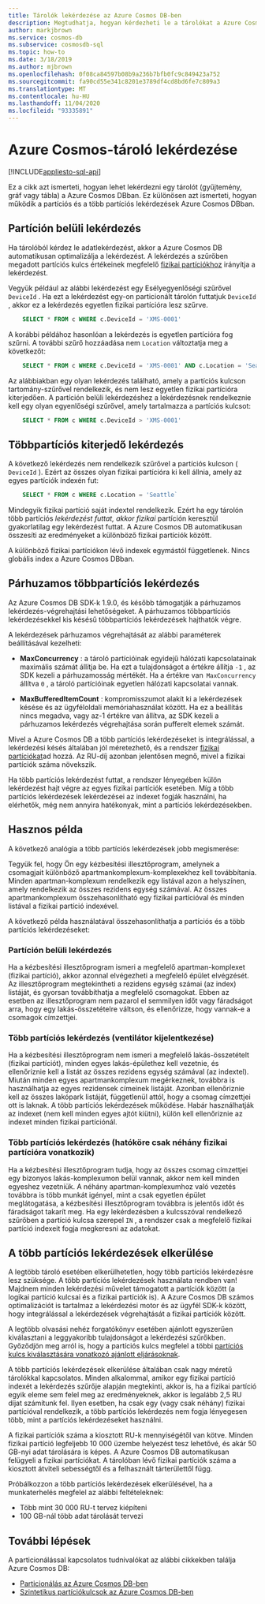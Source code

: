 ```yaml
---
title: Tárolók lekérdezése az Azure Cosmos DB-ben
description: Megtudhatja, hogyan kérdezheti le a tárolókat a Azure Cosmos DB partíciós és több partíciós lekérdezések használatával
author: markjbrown
ms.service: cosmos-db
ms.subservice: cosmosdb-sql
ms.topic: how-to
ms.date: 3/18/2019
ms.author: mjbrown
ms.openlocfilehash: 0f08ca84597b08b9a236b7bfb0fc9c849423a752
ms.sourcegitcommit: fa90cd55e341c8201e3789df4cd8bd6fe7c809a3
ms.translationtype: MT
ms.contentlocale: hu-HU
ms.lasthandoff: 11/04/2020
ms.locfileid: "93335891"
---
```

# <a name="query-an-azure-cosmos-container"></a>Azure Cosmos-tároló lekérdezése
[!INCLUDE[appliesto-sql-api](includes/appliesto-sql-api.md)]

Ez a cikk azt ismerteti, hogyan lehet lekérdezni egy tárolót (gyűjtemény, gráf vagy tábla) a Azure Cosmos DBban. Ez különösen azt ismerteti, hogyan működik a partíciós és a több partíciós lekérdezések Azure Cosmos DBban.

## <a name="in-partition-query"></a>Partíción belüli lekérdezés

Ha tárolóból kérdez le adatlekérdezést, akkor a Azure Cosmos DB automatikusan optimalizálja a lekérdezést. A lekérdezés a szűrőben megadott partíciós kulcs értékeinek megfelelő [fizikai partíciókhoz](partitioning-overview.md#physical-partitions) irányítja a lekérdezést.

Vegyük például az alábbi lekérdezést egy Esélyegyenlőségi szűrővel `DeviceId` . Ha ezt a lekérdezést egy-on particionált tárolón futtatjuk `DeviceId` , akkor ez a lekérdezés egyetlen fizikai partícióra lesz szűrve.

```sql
    SELECT * FROM c WHERE c.DeviceId = 'XMS-0001'
```

A korábbi példához hasonlóan a lekérdezés is egyetlen partícióra fog szűrni. A további szűrő hozzáadása nem `Location` változtatja meg a következőt:

```sql
    SELECT * FROM c WHERE c.DeviceId = 'XMS-0001' AND c.Location = 'Seattle'
```

Az alábbiakban egy olyan lekérdezés található, amely a partíciós kulcson tartomány-szűrővel rendelkezik, és nem lesz egyetlen fizikai partícióra kiterjedően. A partíción belüli lekérdezéshez a lekérdezésnek rendelkeznie kell egy olyan egyenlőségi szűrővel, amely tartalmazza a partíciós kulcsot:

```sql
    SELECT * FROM c WHERE c.DeviceId > 'XMS-0001'
```

## <a name="cross-partition-query"></a>Többpartíciós kiterjedő lekérdezés

A következő lekérdezés nem rendelkezik szűrővel a partíciós kulcson ( `DeviceId` ). Ezért az összes olyan fizikai partícióra ki kell állnia, amely az egyes partíciók indexén fut:

```sql
    SELECT * FROM c WHERE c.Location = 'Seattle`
```

Mindegyik fizikai partíció saját indextel rendelkezik. Ezért ha egy tárolón több partíciós *lekérdezést futtat, akkor fizikai* partíción keresztül gyakorlatilag egy lekérdezést futtat. A Azure Cosmos DB automatikusan összesíti az eredményeket a különböző fizikai partíciók között.

A különböző fizikai partíciókon lévő indexek egymástól függetlenek. Nincs globális index a Azure Cosmos DBban.

## <a name="parallel-cross-partition-query"></a>Párhuzamos többpartíciós lekérdezés

Az Azure Cosmos DB SDK-k 1.9.0, és később támogatják a párhuzamos lekérdezés-végrehajtási lehetőségeket. A párhuzamos többpartíciós lekérdezésekkel kis késésű többpartíciós lekérdezések hajthatók végre.

A lekérdezések párhuzamos végrehajtását az alábbi paraméterek beállításával kezelheti:

- **MaxConcurrency** : a tároló partícióinak egyidejű hálózati kapcsolatainak maximális számát állítja be. Ha ezt a tulajdonságot a értékre állítja `-1` , az SDK kezeli a párhuzamosság mértékét. Ha a értékre van  `MaxConcurrency` állítva `0` , a tároló partícióinak egyetlen hálózati kapcsolatai vannak.

- **MaxBufferedItemCount** : kompromisszumot alakít ki a lekérdezések késése és az ügyféloldali memóriahasználat között. Ha ez a beállítás nincs megadva, vagy az-1 értékre van állítva, az SDK kezeli a párhuzamos lekérdezés végrehajtása során pufferelt elemek számát.

Mivel a Azure Cosmos DB a több partíciós lekérdezéseket is integrálással, a lekérdezési késés általában jól méretezhető, és a rendszer [fizikai partíciókat](partitioning-overview.md#physical-partitions)ad hozzá. Az RU-díj azonban jelentősen megnő, mivel a fizikai partíciók száma növekszik.

Ha több partíciós lekérdezést futtat, a rendszer lényegében külön lekérdezést hajt végre az egyes fizikai partíciók esetében. Míg a több partíciós lekérdezések lekérdezései az indexet fogják használni, ha elérhetők, még nem annyira hatékonyak, mint a partíciós lekérdezésekben.

## <a name="useful-example"></a>Hasznos példa

A következő analógia a több partíciós lekérdezések jobb megismerése:

Tegyük fel, hogy Ön egy kézbesítési illesztőprogram, amelynek a csomagjait különböző apartmankomplexum-komplexekhez kell továbbítania. Minden apartman-komplexum rendelkezik egy listával azon a helyszínen, amely rendelkezik az összes rezidens egység számával. Az összes apartmankomplexum összehasonlítható egy fizikai partícióval és minden listával a fizikai partíció indexével.

A következő példa használatával összehasonlíthatja a partíciós és a több partíciós lekérdezéseket:

### <a name="in-partition-query"></a>Partíción belüli lekérdezés

Ha a kézbesítési illesztőprogram ismeri a megfelelő apartman-komplexet (fizikai partíció), akkor azonnal elvégezheti a megfelelő épület elvégzését. Az illesztőprogram megtekintheti a rezidens egység számai (az index) listáját, és gyorsan továbbíthatja a megfelelő csomagokat. Ebben az esetben az illesztőprogram nem pazarol el semmilyen időt vagy fáradságot arra, hogy egy lakás-összetételre váltson, és ellenőrizze, hogy vannak-e a csomagok címzettjei.

### <a name="cross-partition-query-fan-out"></a>Több partíciós lekérdezés (ventilátor kijelentkezése)

Ha a kézbesítési illesztőprogram nem ismeri a megfelelő lakás-összetételt (fizikai partíciót), minden egyes lakás-épülethez kell vezetnie, és ellenőriznie kell a listát az összes rezidens egység számával (az indextel). Miután minden egyes apartmankomplexum megérkeznek, továbbra is használhatja az egyes rezidensek címeinek listáját. Azonban ellenőriznie kell az összes lakópark listáját, függetlenül attól, hogy a csomag címzettjei ott is laknak. A több partíciós lekérdezések működése. Habár használhatják az indexet (nem kell minden egyes ajtót kiütni), külön kell ellenőriznie az indexet minden fizikai partíciónál.

### <a name="cross-partition-query-scoped-to-only-a-few-physical-partitions"></a>Több partíciós lekérdezés (hatóköre csak néhány fizikai partícióra vonatkozik)

Ha a kézbesítési illesztőprogram tudja, hogy az összes csomag címzettjei egy bizonyos lakás-komplexumon belül vannak, akkor nem kell minden egyeshez vezetniük. A néhány apartman-komplexumhoz való vezetés továbbra is több munkát igényel, mint a csak egyetlen épület meglátogatása, a kézbesítési illesztőprogram továbbra is jelentős időt és fáradságot takarít meg. Ha egy lekérdezésben a kulcsszóval rendelkező szűrőben a partíció kulcsa szerepel `IN` , a rendszer csak a megfelelő fizikai partíció indexeit fogja megkeresni az adatokat.

## <a name="avoiding-cross-partition-queries"></a>A több partíciós lekérdezések elkerülése

A legtöbb tároló esetében elkerülhetetlen, hogy több partíciós lekérdezésre lesz szüksége. A több partíciós lekérdezések használata rendben van! Majdnem minden lekérdezési művelet támogatott a partíciók között (a logikai partíció kulcsai és a fizikai partíciók is). A Azure Cosmos DB számos optimalizációt is tartalmaz a lekérdezési motor és az ügyfél SDK-k között, hogy integrálással a lekérdezések végrehajtását a fizikai partíciók között.

A legtöbb olvasási nehéz forgatókönyv esetében ajánlott egyszerűen kiválasztani a leggyakoribb tulajdonságot a lekérdezési szűrőkben. Győződjön meg arról is, hogy a partíciós kulcs megfelel a többi [partíciós kulcs kiválasztására vonatkozó ajánlott eljárásoknak](partitioning-overview.md#choose-partitionkey).

A több partíciós lekérdezések elkerülése általában csak nagy méretű tárolókkal kapcsolatos. Minden alkalommal, amikor egy fizikai partíció indexét a lekérdezés szűrője alapján megtekinti, akkor is, ha a fizikai partíció egyik eleme sem felel meg az eredményeknek, akkor is legalább 2,5 RU díjat számítunk fel. Ilyen esetben, ha csak egy (vagy csak néhány) fizikai partícióval rendelkezik, a több partíciós lekérdezés nem fogja lényegesen több, mint a partíciós lekérdezéseket használni.

A fizikai partíciók száma a kiosztott RU-k mennyiségétől van kötve. Minden fizikai partíció legfeljebb 10 000 üzembe helyezést tesz lehetővé, és akár 50 GB-nyi adat tárolására is képes. A Azure Cosmos DB automatikusan felügyeli a fizikai partíciókat. A tárolóban lévő fizikai partíciók száma a kiosztott átviteli sebességtől és a felhasznált tárterülettől függ.

Próbálkozzon a több partíciós lekérdezések elkerülésével, ha a munkaterhelés megfelel az alábbi feltételeknek:
- Több mint 30 000 RU-t tervez kiépíteni
- 100 GB-nál több adat tárolását tervezi

## <a name="next-steps"></a>További lépések

A particionálással kapcsolatos tudnivalókat az alábbi cikkekben találja Azure Cosmos DB:

- [Particionálás az Azure Cosmos DB-ben](partitioning-overview.md)
- [Szintetikus partíciókulcsok az Azure Cosmos DB-ben](synthetic-partition-keys.md)
